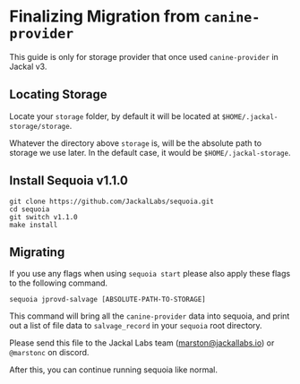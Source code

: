 # Finalizing Migration from `canine-provider`
This guide is only for storage provider that once used `canine-provider` in Jackal v3.

## Locating Storage
Locate your `storage` folder, by default it will be located at `$HOME/.jackal-storage/storage`. 

Whatever the directory above `storage` is, will be the absolute path to storage we use later. In the default case, it would be `$HOME/.jackal-storage`.

## Install Sequoia v1.1.0
```shell
git clone https://github.com/JackalLabs/sequoia.git
cd sequoia
git switch v1.1.0
make install
```

## Migrating
If you use any flags when using `sequoia start` please also apply these flags to the following command.
```shell
sequoia jprovd-salvage [ABSOLUTE-PATH-TO-STORAGE]
```

This command will bring all the `canine-provider` data into sequoia, and print out a list of file data to `salvage_record` in your `sequoia` root directory.

Please send this file to the Jackal Labs team (marston@jackallabs.io) or `@marstonc` on discord.

After this, you can continue running sequoia like normal.
